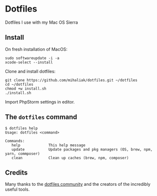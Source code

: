 # Dotfiles
Dotfiles I use with my Mac OS Sierra

## Install

On fresh installation of MacOS:

    sudo softwareupdate -i -a
    xcode-select --install

Clone and install dotfiles:
	
	git clone https://github.com/mihaliak/dotfiles.git ~/dotfiles
    cd ~/dotfiles
    chmod +w install.sh
    ./install.sh

Import PhpStorm settings in editor.

## The `dotfiles` command

    $ dotfiles help
    Usage: dotfiles <command>

    Commands:
       help             This help message
       update           Update packages and pkg managers (OS, brew, npm, yarn, commposer)
       clean            Clean up caches (brew, npm, composer)

## Credits

Many thanks to the [dotfiles community](http://dotfiles.github.io/) and the creators of the incredibly useful tools.